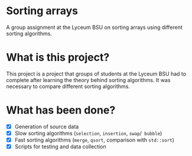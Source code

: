 # Sorting arrays
A group assignment at the Lyceum BSU on sorting arrays using different sorting algorithms.

# What is this project?
This project is a project that groups of students at the Lyceum BSU had to complete after
learning the theory behind sorting algorithms. It was necessary to compare different sorting algorithms.

# What has been done?
- [x] Generation of source data
- [x] Slow sorting algorithms (`selection`, `insertion`, `swap`/` bubble`)
- [x] Fast sorting algorithms (`merge`, `qsort`, comparison with `std::sort`)
- [x] Scripts for testing and data collection
